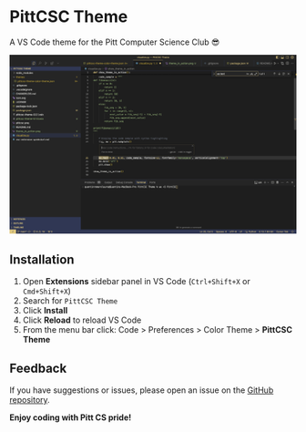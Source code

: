 # PittCSC Theme

A VS Code theme for the Pitt Computer Science Club 😎

![PittCSC Theme in Action](theme_in_action.png)

## Installation

1. Open **Extensions** sidebar panel in VS Code (`Ctrl+Shift+X` or `Cmd+Shift+X`)
2. Search for `PittCSC Theme`
3. Click **Install**
4. Click **Reload** to reload VS Code
5. From the menu bar click: Code > Preferences > Color Theme > **PittCSC Theme**

## Feedback

If you have suggestions or issues, please open an issue on the [GitHub repository](https://github.com/pittcsc/vscode-theme).

**Enjoy coding with Pitt CS pride!** 